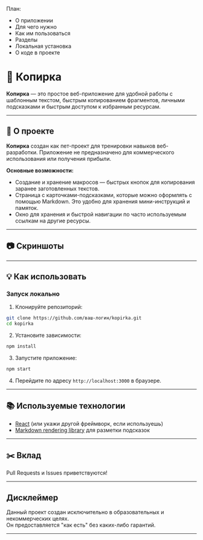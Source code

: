 План:
- О приложении
- Для чего нужно
- Как им пользоваться
- Разделы
- Локальная установка
- О коде в проекте

# 🤖 Копирка

**Копирка** — это простое веб-приложение для удобной работы с шаблонным текстом, быстрым копированием фрагментов, личными подсказками и быстрым доступом к избранным ресурсам.

---


## 🧷 О проекте

**Копирка** создан как пет-проект для тренировки навыков веб-разработки. Приложение не предназначено для коммерческого использования или получения прибыли.

**Основные возможности:**
- Создание и хранение макросов — быстрых кнопок для копирования заранее заготовленных текстов.
- Страница с карточками-подсказками, которые можно оформлять с помощью Markdown. Это удобно для хранения мини-инструкций и памяток.
- Окно для хранения и быстрой навигации по часто используемым ссылкам на другие ресурсы.

---

## 📷 Скриншоты

<!-- 
Если будут скриншоты интерфейса — размести их здесь!
![Kopirka screenshots](./screenshots/overview.png)
-->

---

## 💡 Как использовать

### Запуск локально

1. Клонируйте репозиторий:

```sh
git clone https://github.com/ваш-логин/kopirka.git
cd kopirka
``` 

2. Установите зависимости:

```sh
npm install
``` 

3. Запустите приложение:
    
```sh
npm start
``` 

4. Перейдите по адресу `http://localhost:3000` в браузере.

---

## 📚 Используемые технологии

- [React](https://react.dev/) (или укажи другой фреймворк, если используешь)
- [Markdown rendering library](https://github.com/remarkjs/react-markdown) для разметки подсказок

---

## ✂️ Вклад

Pull Requests и Issues приветствуются!

---

## Дисклеймер

Данный проект создан исключительно в образовательных и некоммерческих целях.  
Он предоставляется "как есть" без каких-либо гарантий.

---